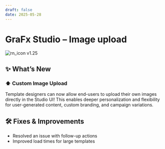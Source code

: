 ```yaml
---
draft: false
date: 2025-05-28
---
```


# GraFx Studio – Image upload

![rn_icon](/assets/icon-GraFx-Studio.svg) <span class="version-label">v1.25</span>

## ✨ What’s New

### ⬆️ Custom Image Upload

Template designers can now allow end-users to upload their own images directly in the Studio UI!
This enables deeper personalization and flexibility for user-generated content, custom branding, and campaign variations.

## 🛠️ Fixes & Improvements

- Resolved an issue with follow-up actions
- Improved load times for large templates
